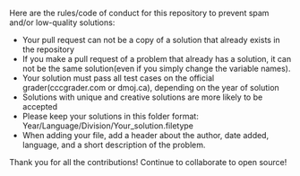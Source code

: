 Here are the rules/code of conduct for this repository to prevent spam and/or low-quality solutions:

* Your pull request can not be a copy of a solution that already exists in the repository
* If you make a pull request of a problem that already has a solution, it can not be the same solution(even if you simply change the variable names).
* Your solution must pass all test cases on the official grader(cccgrader.com or dmoj.ca), depending on the year of solution
* Solutions with unique and creative solutions are more likely to be accepted
* Please keep your solutions in this folder format: Year/Language/Division/Your_solution.filetype
* When adding your file, add a header about the author, date added, language, and a short description of the problem.

Thank you for all the contributions! Continue to collaborate to open source!
